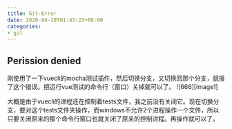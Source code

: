 ```yaml
---
title: Git-Error
date: 2020-04-18T01:43:23+08:00
categories:
- git
---
```

## Perission denied
刚使用了一下vuecli的mocha测试插件，然后切换分支，又切换回那个分支，就报了这个错误。把运行vue测试的命令行（窗口）关掉就可以了。
![666][image1]

大概是由于vuecli的进程还在控制着tests文件，我之前没有关闭它。现在切换分支，要对这个tests文件夹操作，而windows不允许2个进程操作一个文件，所以只要关闭原来的那个命令行窗口也就关闭了原来的控制进程。再操作就可以了。